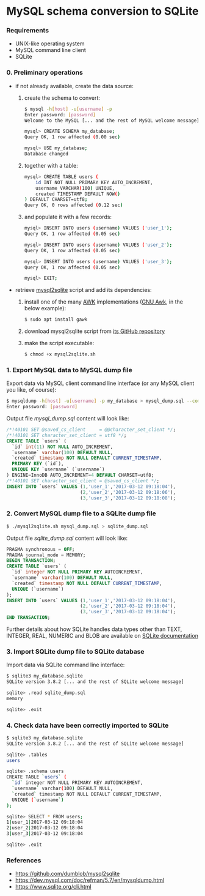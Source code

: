 # MySQL schema conversion to SQLite

### Requirements

* UNIX-like operating system
* MySQL command line client
* SQLite

### 0. Preliminary operations

* if not already available, create the data source:

    1. create the schema to convert:

        ```bash
        $ mysql -h[host] -u[username] -p
        Enter password: [password]
        Welcome to the MySQL [... and the rest of MySQL welcome message]
        ```
        
        ```bash
        mysql> CREATE SCHEMA my_database;
        Query OK, 1 row affected (0.00 sec)
        
        mysql> USE my_database;
        Database changed
        ```

    1. together with a table:

        ```bash
        mysql> CREATE TABLE users (
            id INT NOT NULL PRIMARY KEY AUTO_INCREMENT,
            username VARCHAR(100) UNIQUE,
            created TIMESTAMP DEFAULT NOW()
        ) DEFAULT CHARSET=utf8;
        Query OK, 0 rows affected (0.12 sec)
        ```

    1. and populate it with a few records:

        ```bash
        mysql> INSERT INTO users (username) VALUES ('user_1');
        Query OK, 1 row affected (0.05 sec)
        
        mysql> INSERT INTO users (username) VALUES ('user_2');
        Query OK, 1 row affected (0.05 sec)
        
        mysql> INSERT INTO users (username) VALUES ('user_3');
        Query OK, 1 row affected (0.05 sec)
        ```

        ```bash
        mysql> EXIT;
        ```

* retrieve [mysql2sqlite](https://github.com/dumblob/mysql2sqlite) script and add its dependencies:

    1. install one of the many [AWK](https://en.wikipedia.org/wiki/AWK) implementations ([GNU Awk](https://www.gnu.org/software/gawk/), in the below example):

        ```bash
        $ sudo apt install gawk
        ```

    1. download mysql2sqlite script from [its GitHub repository](https://github.com/dumblob/mysql2sqlite)

    1. make the script executable:

        ```bash
        $ chmod +x mysql2sqlite.sh
        ```

### 1. Export MySQL data to MySQL dump file

Export data via MySQL client command line interface (or any MySQL client you like, of course):

```bash
$ mysqldump -h[host] -u[username] -p my_database > mysql_dump.sql --compact
Enter password: [password]
```

Output file *mysql_dump.sql* content will look like:

```sql
/*!40101 SET @saved_cs_client     = @@character_set_client */;
/*!40101 SET character_set_client = utf8 */;
CREATE TABLE `users` (
  `id` int(11) NOT NULL AUTO_INCREMENT,
  `username` varchar(100) DEFAULT NULL,
  `created` timestamp NOT NULL DEFAULT CURRENT_TIMESTAMP,
  PRIMARY KEY (`id`),
  UNIQUE KEY `username` (`username`)
) ENGINE=InnoDB AUTO_INCREMENT=4 DEFAULT CHARSET=utf8;
/*!40101 SET character_set_client = @saved_cs_client */;
INSERT INTO `users` VALUES (1,'user_1','2017-03-12 09:18:04'),
                           (2,'user_2','2017-03-12 09:18:06'),
                           (3,'user_3','2017-03-12 09:18:08');
```

### 2. Convert MySQL dump file to a SQLite dump file

```bash
$ ./mysql2sqlite.sh mysql_dump.sql > sqlite_dump.sql
```

Output file *sqlite_dump.sql* content will look like:

```sql
PRAGMA synchronous = OFF;
PRAGMA journal_mode = MEMORY;
BEGIN TRANSACTION;
CREATE TABLE `users` (
  `id` integer NOT NULL PRIMARY KEY AUTOINCREMENT,
  `username` varchar(100) DEFAULT NULL,
  `created` timestamp NOT NULL DEFAULT CURRENT_TIMESTAMP,
  UNIQUE (`username`)
);
INSERT INTO `users` VALUES (1,'user_1','2017-03-12 09:18:04'),
                           (2,'user_2','2017-03-12 09:18:04'),
                           (3,'user_3','2017-03-12 09:18:04');
END TRANSACTION;
```

Further details about how SQLite handles data types other than TEXT, INTEGER, REAL, NUMERIC and BLOB are available on [SQLite documentation](https://www.sqlite.org/datatype3.html#type_affinity)

### 3. Import SQLite dump file to SQLite database

Import data via SQLite command line interface:

```bash
$ sqlite3 my_database.sqlite
SQLite version 3.8.2 [... and the rest of SQLite welcome message]

sqlite> .read sqlite_dump.sql
memory

sqlite> .exit
```

### 4. Check data have been correctly imported to SQLite

```bash
$ sqlite3 my_database.sqlite
SQLite version 3.8.2 [... and the rest of SQLite welcome message]

sqlite> .tables
users

sqlite> .schema users
CREATE TABLE `users` (
  `id` integer NOT NULL PRIMARY KEY AUTOINCREMENT,
  `username` varchar(100) DEFAULT NULL,
  `created` timestamp NOT NULL DEFAULT CURRENT_TIMESTAMP,
  UNIQUE (`username`)
);

sqlite> SELECT * FROM users;
1|user_1|2017-03-12 09:18:04
2|user_2|2017-03-12 09:18:04
3|user_3|2017-03-12 09:18:04

sqlite> .exit
```


### References

* https://github.com/dumblob/mysql2sqlite
* https://dev.mysql.com/doc/refman/5.7/en/mysqldump.html
* https://www.sqlite.org/cli.html